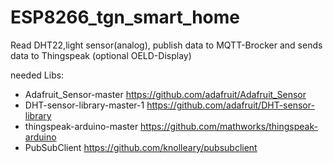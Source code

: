 # ESP8266_tgn_smart_home
Read DHT22,light sensor(analog), publish data to MQTT-Brocker and sends data to Thingspeak
(optional OELD-Display)

needed Libs:
+ Adafruit_Sensor-master https://github.com/adafruit/Adafruit_Sensor
+ DHT-sensor-library-master-1 https://github.com/adafruit/DHT-sensor-library
+ thingspeak-arduino-master https://github.com/mathworks/thingspeak-arduino
+ PubSubClient https://github.com/knolleary/pubsubclient
